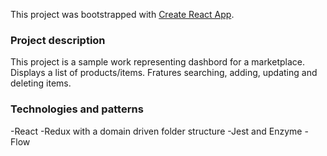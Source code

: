 This project was bootstrapped with [Create React App](https://github.com/facebookincubator/create-react-app).

### Project description

This project is a sample work representing dashbord for a marketplace.
Displays a list of products/items. Fratures searching, adding, updating and deleting items.

### Technologies and patterns

-React
-Redux with a domain driven folder structure
-Jest and Enzyme
-Flow
